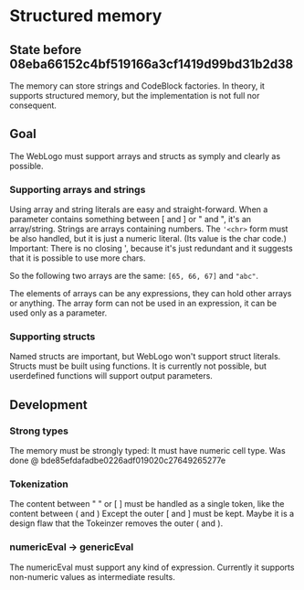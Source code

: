 # Structured memory

## State before 08eba66152c4bf519166a3cf1419d99bd31b2d38

The memory can store strings and CodeBlock factories.
In theory, it supports structured memory, but the implementation is not full nor consequent.

## Goal

The WebLogo must support arrays and structs as symply and clearly as possible.

### Supporting arrays and strings

Using array and string literals are easy and straight-forward.
When a parameter contains something between [ and ] or " and ", it's an array/string.
Strings are arrays containing numbers. The `'<chr>` form must be also handled, but it is just a numeric literal. (Its value is the char code.) Important: There is no closing ', because it's just redundant and it suggests that it is possible to use more chars.

So the following two arrays are the same: `[65, 66, 67]` and `"abc"`.

The elements of arrays can be any expressions, they can hold other arrays or anything.
The array form can not be used in an expression, it can be used only as a parameter.

### Supporting structs

Named structs are important, but WebLogo won't support struct literals. Structs must be built using functions. It is currently not possible, but userdefined functions will support output parameters.

## Development

### Strong types

The memory must be strongly typed: It must have numeric cell type.
Was done @ bde85efdafadbe0226adf019020c27649265277e

### Tokenization

The content between " " or [ ] must be handled as a single token, like the content between ( and )
Except the outer [ and ] must be kept. Maybe it is a design flaw that the Tokeinzer removes the outer ( and ).

### numericEval -> genericEval

The numericEval must support any kind of expression. Currently it supports non-numeric values as intermediate results.
